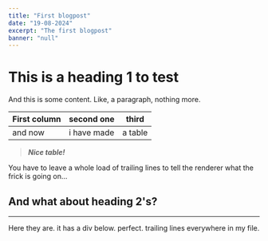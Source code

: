 ```yaml
---
title: "First blogpost"
date: "19-08-2024"
excerpt: "The first blogpost"
banner: "null"
---
```

# This is a heading 1 to test
And this is some content. Like, a paragraph, nothing more.

| First column | second one  | third   |
|--------------|-------------|---------|
| and now      | i have made | a table |
> _**Nice table!**_

You have to leave a whole load of trailing lines to tell the renderer
what the frick is going on...

## And what about heading 2's?

---
Here they are. it has a div below. perfect. trailing lines everywhere in my file.

